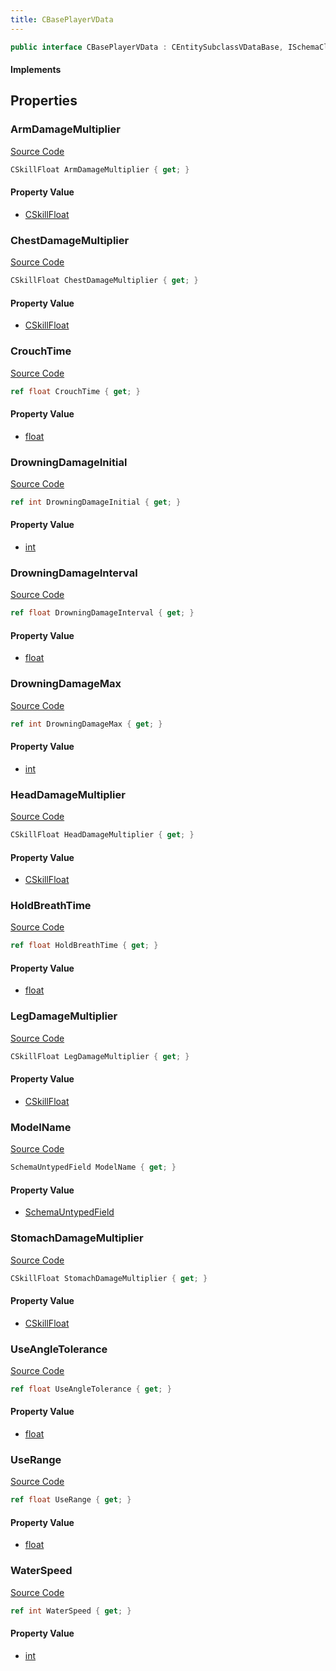 ```yaml
---
title: CBasePlayerVData
---
```


```csharp
public interface CBasePlayerVData : CEntitySubclassVDataBase, ISchemaClass<CEntitySubclassVDataBase>, ISchemaClass<CBasePlayerVData>, ISchemaField, ISchemaClass, INativeHandle
```

#### Implements

## Properties

### ArmDamageMultiplier

[Source Code](https://github.com/swiftly-solution/swiftlys2/blob/beta/managed/src/SwiftlyS2.Generated/Schemas/Interfaces/CBasePlayerVData.cs#L25)

```csharp
CSkillFloat ArmDamageMultiplier { get; }
```

#### Property Value

- [CSkillFloat](/docs/api/shared/schemadefinitions/cskillfloat)

### ChestDamageMultiplier

[Source Code](https://github.com/swiftly-solution/swiftlys2/blob/beta/managed/src/SwiftlyS2.Generated/Schemas/Interfaces/CBasePlayerVData.cs#L21)

```csharp
CSkillFloat ChestDamageMultiplier { get; }
```

#### Property Value

- [CSkillFloat](/docs/api/shared/schemadefinitions/cskillfloat)

### CrouchTime

[Source Code](https://github.com/swiftly-solution/swiftlys2/blob/beta/managed/src/SwiftlyS2.Generated/Schemas/Interfaces/CBasePlayerVData.cs#L43)

```csharp
ref float CrouchTime { get; }
```

#### Property Value

- [float](https://learn.microsoft.com/dotnet/api/system.single)

### DrowningDamageInitial

[Source Code](https://github.com/swiftly-solution/swiftlys2/blob/beta/managed/src/SwiftlyS2.Generated/Schemas/Interfaces/CBasePlayerVData.cs#L33)

```csharp
ref int DrowningDamageInitial { get; }
```

#### Property Value

- [int](https://learn.microsoft.com/dotnet/api/system.int32)

### DrowningDamageInterval

[Source Code](https://github.com/swiftly-solution/swiftlys2/blob/beta/managed/src/SwiftlyS2.Generated/Schemas/Interfaces/CBasePlayerVData.cs#L31)

```csharp
ref float DrowningDamageInterval { get; }
```

#### Property Value

- [float](https://learn.microsoft.com/dotnet/api/system.single)

### DrowningDamageMax

[Source Code](https://github.com/swiftly-solution/swiftlys2/blob/beta/managed/src/SwiftlyS2.Generated/Schemas/Interfaces/CBasePlayerVData.cs#L35)

```csharp
ref int DrowningDamageMax { get; }
```

#### Property Value

- [int](https://learn.microsoft.com/dotnet/api/system.int32)

### HeadDamageMultiplier

[Source Code](https://github.com/swiftly-solution/swiftlys2/blob/beta/managed/src/SwiftlyS2.Generated/Schemas/Interfaces/CBasePlayerVData.cs#L19)

```csharp
CSkillFloat HeadDamageMultiplier { get; }
```

#### Property Value

- [CSkillFloat](/docs/api/shared/schemadefinitions/cskillfloat)

### HoldBreathTime

[Source Code](https://github.com/swiftly-solution/swiftlys2/blob/beta/managed/src/SwiftlyS2.Generated/Schemas/Interfaces/CBasePlayerVData.cs#L29)

```csharp
ref float HoldBreathTime { get; }
```

#### Property Value

- [float](https://learn.microsoft.com/dotnet/api/system.single)

### LegDamageMultiplier

[Source Code](https://github.com/swiftly-solution/swiftlys2/blob/beta/managed/src/SwiftlyS2.Generated/Schemas/Interfaces/CBasePlayerVData.cs#L27)

```csharp
CSkillFloat LegDamageMultiplier { get; }
```

#### Property Value

- [CSkillFloat](/docs/api/shared/schemadefinitions/cskillfloat)

### ModelName

[Source Code](https://github.com/swiftly-solution/swiftlys2/blob/beta/managed/src/SwiftlyS2.Generated/Schemas/Interfaces/CBasePlayerVData.cs#L17)

```csharp
SchemaUntypedField ModelName { get; }
```

#### Property Value

- [SchemaUntypedField](/docs/api/shared/schemas/schemauntypedfield)

### StomachDamageMultiplier

[Source Code](https://github.com/swiftly-solution/swiftlys2/blob/beta/managed/src/SwiftlyS2.Generated/Schemas/Interfaces/CBasePlayerVData.cs#L23)

```csharp
CSkillFloat StomachDamageMultiplier { get; }
```

#### Property Value

- [CSkillFloat](/docs/api/shared/schemadefinitions/cskillfloat)

### UseAngleTolerance

[Source Code](https://github.com/swiftly-solution/swiftlys2/blob/beta/managed/src/SwiftlyS2.Generated/Schemas/Interfaces/CBasePlayerVData.cs#L41)

```csharp
ref float UseAngleTolerance { get; }
```

#### Property Value

- [float](https://learn.microsoft.com/dotnet/api/system.single)

### UseRange

[Source Code](https://github.com/swiftly-solution/swiftlys2/blob/beta/managed/src/SwiftlyS2.Generated/Schemas/Interfaces/CBasePlayerVData.cs#L39)

```csharp
ref float UseRange { get; }
```

#### Property Value

- [float](https://learn.microsoft.com/dotnet/api/system.single)

### WaterSpeed

[Source Code](https://github.com/swiftly-solution/swiftlys2/blob/beta/managed/src/SwiftlyS2.Generated/Schemas/Interfaces/CBasePlayerVData.cs#L37)

```csharp
ref int WaterSpeed { get; }
```

#### Property Value

- [int](https://learn.microsoft.com/dotnet/api/system.int32)

